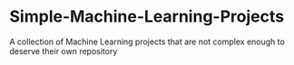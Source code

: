 # Simple-Machine-Learning-Projects
A collection of Machine Learning projects that are not complex enough to deserve their own repository
